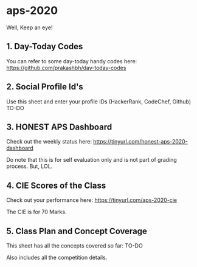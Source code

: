 # aps-2020
Well, Keep an eye!

**1. Day-Today Codes**
----------------------
You can refer to some day-today handy codes here:
https://github.com/prakashbh/day-today-codes




**2. Social Profile Id's**
-----------------------
Use this sheet and enter your profile IDs (HackerRank, CodeChef, Github)
TO-DO



**3. HONEST APS Dashboard**
---------------------------
Check out the weekly status here: https://tinyurl.com/honest-aps-2020-dashboard

Do note that this is for self evaluation only and is not part of grading process. But, LOL.  



**4. CIE Scores of the Class**
---------------------------
Check out your performance here: https://tinyurl.com/aps-2020-cie

The CIE is for 70 Marks. 



**5. Class Plan and Concept Coverage**
--------------------------------------
This sheet has all the concepts covered so far: TO-DO

Also includes all the competition details. 
